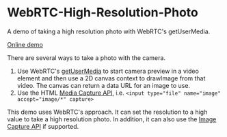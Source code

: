 # WebRTC-High-Resolution-Photo

A demo of taking a high resolution photo with WebRTC's getUserMedia.

[Online demo](https://tony-xlh.github.io/WebRTC-High-Resolution-Photo)

There are several ways to take a photo with the camera.

1. Use WebRTC's [getUserMedia](https://developer.mozilla.org/en-US/docs/Web/API/MediaDevices/getUserMedia) to start camera preview in a video element and then use a 2D canvas context to drawImage from that video. The canvas can return a data URL for an image to use.
2. Use the HTML [Media Capture API](https://w3c.github.io/html-media-capture/), i.e.  `<input type="file" name="image" accept="image/*" capture>`


This demo uses WebRTC's approach. It can set the resolution to a high value to take a high resolution photo. In addition, it can also use the [Image Capture API](https://w3c.github.io/mediacapture-image/) if supported.

